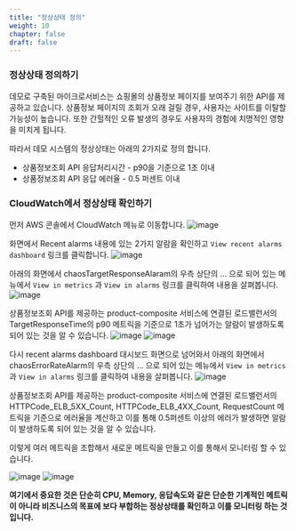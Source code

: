 ```yaml
---
title: "정상상태 정의"
weight: 10
chapter: false
draft: false
---
```


### 정상상태 정의하기

데모로 구축된 마이크로서비스는 쇼핑몰의 상품정보 페이지를 보여주기 위한 API를 제공하고 있습니다. 상품정보 페이지의 조회가 오래 걸릴 경우, 사용자는 사이트를 이탈할 가능성이 높습니다.
또한 간헐적인 오류 발생의 경우도 사용자의 경험에 치명적인 영향을 미치게 됩니다.

따라서 데모 시스템의 정상상태는 아래의 2가지로 정의 합니다.

* 상품정보조회 API 응답처리시간 - p90을 기준으로 1초 이내
* 상품정보조회 API 응답 에러율 - 0.5 퍼센트 이내

### CloudWatch에서 정상상태 확인하기

먼저 AWS 콘솔에서 CloudWatch 메뉴로 이동합니다.
![image](/images/20_ec2/steady-state_01.png)

화면에서 Recent alarms 내용에 있는 2가지 알람을 확인하고 `View recent alarms dashboard` 링크를 클릭합니다.
![image](/images/20_ec2/steady-state_02.png)

아래의 화면에서 chaosTargetResponseAlaram의 우측 상단의 ... 으로 되어 있는 메뉴에서 `View in metrics` 과 `View in alarms` 링크를 클릭하여 내용을 살펴봅니다.
![image](/images/20_ec2/steady-state_03.png)


상품정보조회 API를 제공하는 product-composite 서비스에 연결된 로드밸런서의 TargetResponseTime의 p90 메트릭을 기준으로 1초가 넘어가는 알람이 발생하도록 되어 있는 것을 알 수 있습니다.
![image](/images/20_ec2/steady-state_05.png)
![image](/images/20_ec2/steady-state_04.png)

다시 recent alarms dashboard 대시보드 화면으로 넘어와서 아래의 화면에서 chaosErrorRateAlarm의 우측 상단의 ... 으로 되어 있는 메뉴에서 `View in metrics` 과 `View in alarms` 링크를 클릭하여 내용을 살펴봅니다.
![image](/images/20_ec2/steady-state_06.png)

상품정보조회 API를 제공하는 product-composite 서비스에 연결된 로드밸런서의 HTTPCode_ELB_5XX_Count, HTTPCode_ELB_4XX_Count, RequestCount 메트릭을 기준으로 에러율을 계산하고 이를 통해 0.5퍼센트 이상의 에러가 발생하면 알람이 발생하도록 되어 있는 것을 알 수 있습니다.

이렇게 여러 메트릭을 조합해서 새로운 메트릭을 만들고 이를 통해서 모니터링 할 수 있습니다.

![image](/images/20_ec2/steady-state_07.png)
![image](/images/20_ec2/steady-state_08.png)

**여기에서 중요한 것은 단순히 CPU, Memory, 응답속도와 같은 단순한 기계적인 메트릭이 아니라 비즈니스의 목표에 보다 부합하는 정상상태를 확인하고 이를 모니터링 하는 것입니다.**